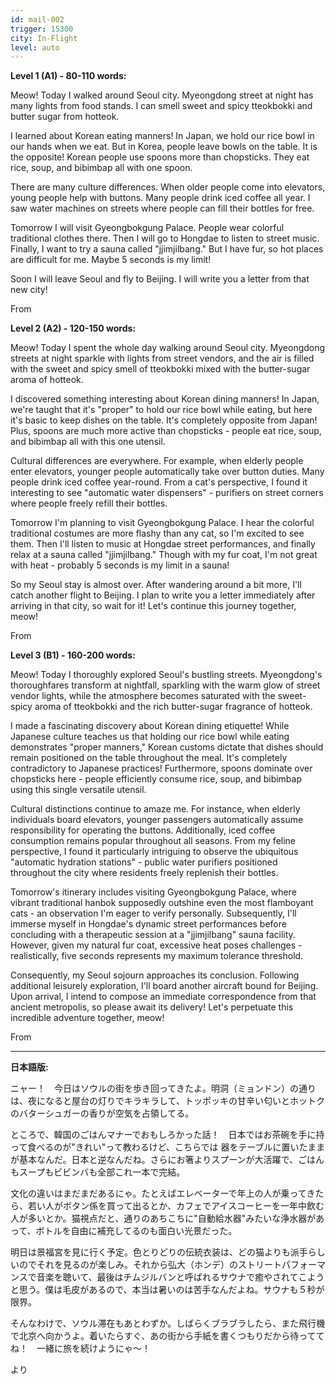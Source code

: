 ```yaml
---
id: mail-002
trigger: 15300
city: In-Flight
level: auto
---
```


**Level 1 (A1) - 80-110 words:**

Meow! Today I walked around Seoul city. Myeongdong street at night has many lights from food stands. I can smell sweet and spicy tteokbokki and butter sugar from hotteok.

I learned about Korean eating manners! In Japan, we hold our rice bowl in our hands when we eat. But in Korea, people leave bowls on the table. It is the opposite! Korean people use spoons more than chopsticks. They eat rice, soup, and bibimbap all with one spoon.

There are many culture differences. When older people come into elevators, young people help with buttons. Many people drink iced coffee all year. I saw water machines on streets where people can fill their bottles for free.

Tomorrow I will visit Gyeongbokgung Palace. People wear colorful traditional clothes there. Then I will go to Hongdae to listen to street music. Finally, I want to try a sauna called "jjimjilbang." But I have fur, so hot places are difficult for me. Maybe 5 seconds is my limit!

Soon I will leave Seoul and fly to Beijing. I will write you a letter from that new city!

From <name>

**Level 2 (A2) - 120-150 words:**

Meow! Today I spent the whole day walking around Seoul city. Myeongdong streets at night sparkle with lights from street vendors, and the air is filled with the sweet and spicy smell of tteokbokki mixed with the butter-sugar aroma of hotteok.

I discovered something interesting about Korean dining manners! In Japan, we're taught that it's "proper" to hold our rice bowl while eating, but here it's basic to keep dishes on the table. It's completely opposite from Japan! Plus, spoons are much more active than chopsticks - people eat rice, soup, and bibimbap all with this one utensil.

Cultural differences are everywhere. For example, when elderly people enter elevators, younger people automatically take over button duties. Many people drink iced coffee year-round. From a cat's perspective, I found it interesting to see "automatic water dispensers" - purifiers on street corners where people freely refill their bottles.

Tomorrow I'm planning to visit Gyeongbokgung Palace. I hear the colorful traditional costumes are more flashy than any cat, so I'm excited to see them. Then I'll listen to music at Hongdae street performances, and finally relax at a sauna called "jjimjilbang." Though with my fur coat, I'm not great with heat - probably 5 seconds is my limit in a sauna!

So my Seoul stay is almost over. After wandering around a bit more, I'll catch another flight to Beijing. I plan to write you a letter immediately after arriving in that city, so wait for it! Let's continue this journey together, meow!

From <name>

**Level 3 (B1) - 160-200 words:**

Meow! Today I thoroughly explored Seoul's bustling streets. Myeongdong's thoroughfares transform at nightfall, sparkling with the warm glow of street vendor lights, while the atmosphere becomes saturated with the sweet-spicy aroma of tteokbokki and the rich butter-sugar fragrance of hotteok.

I made a fascinating discovery about Korean dining etiquette! While Japanese culture teaches us that holding our rice bowl while eating demonstrates "proper manners," Korean customs dictate that dishes should remain positioned on the table throughout the meal. It's completely contradictory to Japanese practices! Furthermore, spoons dominate over chopsticks here - people efficiently consume rice, soup, and bibimbap using this single versatile utensil.

Cultural distinctions continue to amaze me. For instance, when elderly individuals board elevators, younger passengers automatically assume responsibility for operating the buttons. Additionally, iced coffee consumption remains popular throughout all seasons. From my feline perspective, I found it particularly intriguing to observe the ubiquitous "automatic hydration stations" - public water purifiers positioned throughout the city where residents freely replenish their bottles.

Tomorrow's itinerary includes visiting Gyeongbokgung Palace, where vibrant traditional hanbok supposedly outshine even the most flamboyant cats - an observation I'm eager to verify personally. Subsequently, I'll immerse myself in Hongdae's dynamic street performances before concluding with a therapeutic session at a "jjimjilbang" sauna facility. However, given my natural fur coat, excessive heat poses challenges - realistically, five seconds represents my maximum tolerance threshold.

Consequently, my Seoul sojourn approaches its conclusion. Following additional leisurely exploration, I'll board another aircraft bound for Beijing. Upon arrival, I intend to compose an immediate correspondence from that ancient metropolis, so please await its delivery! Let's perpetuate this incredible adventure together, meow!

From <name>

---

**日本語版:**

ニャー！　今日はソウルの街を歩き回ってきたよ。明洞（ミョンドン）の通りは、夜になると屋台の灯りでキラキラして、トッポッキの甘辛い匂いとホットクのバターシュガーの香りが空気を占領してる。

ところで、韓国のごはんマナーでおもしろかった話！　日本ではお茶碗を手に持って食べるのが"きれい"って教わるけど、こちらでは 器をテーブルに置いたままが基本なんだ。日本と逆なんだね。さらにお箸よりスプーンが大活躍で、ごはんもスープもビビンバも全部これ一本で完結。　

文化の違いはまだまだあるにゃ。たとえばエレベーターで年上の人が乗ってきたら、若い人がボタン係を買って出るとか、カフェでアイスコーヒーを一年中飲む人が多いとか。猫視点だと、通りのあちこちに"自動給水器"みたいな浄水器があって、ボトルを自由に補充してるのも面白い光景だった。

明日は景福宮を見に行く予定。色とりどりの伝統衣装は、どの猫よりも派手らしいのでそれを見るのが楽しみ。それから弘大（ホンデ）のストリートパフォーマンスで音楽を聴いて、最後はチムジルバンと呼ばれるサウナで癒やされてこようと思う。僕は毛皮があるので、本当は暑いのは苦手なんだよね。サウナも５秒が限界。

そんなわけで、ソウル滞在もあとわずか。しばらくブラブラしたら、また飛行機で北京へ向かうよ。着いたらすぐ、あの街から手紙を書くつもりだから待っててね！　一緒に旅を続けようにゃ〜！

<name>より